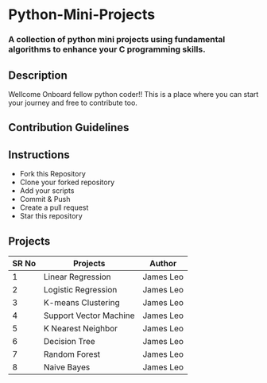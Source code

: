 # Python-Mini-Projects
### A collection of python mini projects using fundamental algorithms to enhance your C programming skills.


## Description

Wellcome Onboard fellow python coder!! This is a place where you can start your journey and free to contribute too.

## Contribution Guidelines

## Instructions
* Fork this Repository
* Clone your forked repository
* Add your scripts
* Commit & Push
* Create a pull request
* Star this repository

## Projects


|SR No |Projects  | Author|
--- | --- | ---|
|1|Linear Regression|James Leo|
|2|Logistic Regression|James Leo|
|3|K-means Clustering|James Leo|
|4|Support Vector Machine|James Leo|
|5|K Nearest Neighbor|James Leo|
|6|Decision Tree|James Leo|
|7|Random Forest|James Leo|
|8|Naive Bayes|James Leo|

